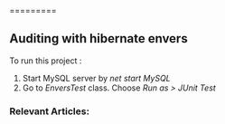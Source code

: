 =========

## Auditing with hibernate envers


To run this project :

1. Start MySQL server by *net start MySQL*
2. Go to *EnversTest* class. Choose *Run as > JUnit Test*
 
### Relevant Articles: 

